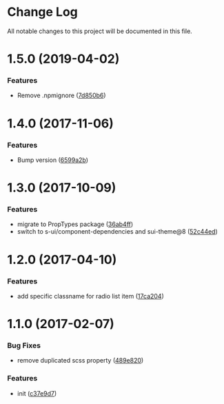 # Change Log

All notable changes to this project will be documented in this file.

<a name="1.5.0"></a>
# 1.5.0 (2019-04-02)


### Features

* Remove .npmignore ([7d850b6](https://github.com/SUI-Components/schibsted-spain-components/commit/7d850b6))



<a name="1.4.0"></a>
# 1.4.0 (2017-11-06)


### Features

* Bump version ([6599a2b](https://github.com/SUI-Components/schibsted-spain-components/commit/6599a2b))



<a name="1.3.0"></a>
# 1.3.0 (2017-10-09)


### Features

* migrate to PropTypes package ([36ab4ff](https://github.com/SUI-Components/schibsted-spain-components/commit/36ab4ff))
* switch to s-ui/component-dependencies and sui-theme@8 ([52c44ed](https://github.com/SUI-Components/schibsted-spain-components/commit/52c44ed))



<a name="1.2.0"></a>
# 1.2.0 (2017-04-10)


### Features

* add specific classname for radio list item ([17ca204](https://github.com/SUI-Components/schibsted-spain-components/commit/17ca204))



<a name="1.1.0"></a>
# 1.1.0 (2017-02-07)


### Bug Fixes

* remove duplicated scss property ([489e820](https://github.com/SUI-Components/schibsted-spain-components/commit/489e820))


### Features

* init ([c37e9d7](https://github.com/SUI-Components/schibsted-spain-components/commit/c37e9d7))




